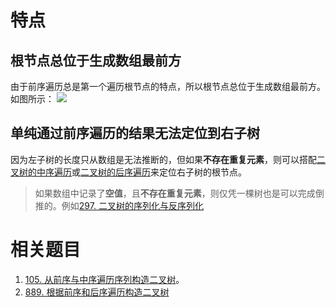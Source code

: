 # 特点
## 根节点总位于生成数组最前方
由于前序遍历总是第一个遍历根节点的特点，所以根节点总位于生成数组最前方。如图所示：
![](Pasted%20image%2020230311122455.png)
## 单纯通过前序遍历的结果无法定位到右子树
因为左子树的长度只从数组是无法推断的，但如果**不存在重复元素**，则可以搭配[二叉树的中序遍历](二叉树的中序遍历.md)或[二叉树的后序遍历](二叉树的后序遍历.md)来定位右子树的根节点。
> 如果数组中记录了**空值**，且**不存在重复元素**，则仅凭一棵树也是可以完成倒推的。例如[297. 二叉树的序列化与反序列化](297.%20二叉树的序列化与反序列化.md)

# 相关题目
1. [105. 从前序与中序遍历序列构造二叉树](105.%20从前序与中序遍历序列构造二叉树.md)。
2. [889. 根据前序和后序遍历构造二叉树](889.%20根据前序和后序遍历构造二叉树.md)